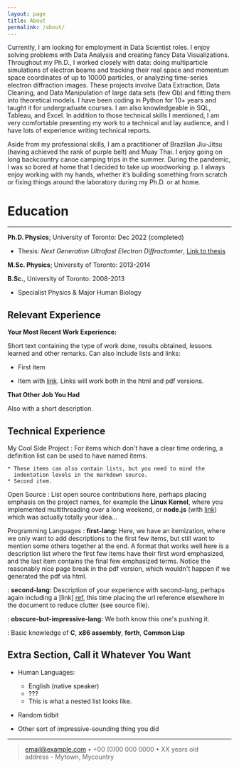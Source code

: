 ```yaml
---
layout: page
title: About
permalink: /about/
---
```


Currently, I am looking for employment in Data Scientist roles. I enjoy solving problems with Data Analysis and creating fancy Data Visualizations. Throughout my Ph.D., I worked closely with data: doing multiparticle simulations of electron beams and tracking their real space and momentum space coordinates of up to 10000 particles, or analyzing time-series electron diffraction images. These projects involve Data Extraction, Data Cleaning, and Data Manipulation of large data sets (few Gb) and fitting them into theoretical models. I have been coding in Python for 10+ years and taught it for undergraduate courses. I am also knowledgeable in SQL, Tableau, and Excel. In addition to those technical skills I mentioned, I am very comfortable presenting my work to a technical and lay audience, and I have lots of experience writing technical reports. 

Aside from my professional skills, I am a practitioner of Brazilian Jiu-Jitsu (having achieved the rank of purple belt) and Muay Thai. I enjoy going on long backcountry canoe camping trips in the summer. During the pandemic, I was so bored at home that I decided to take up woodworking :p. I always enjoy working with my hands, whether it’s building something from scratch or fixing things around the laboratory during my Ph.D. or at home.


# Education
---------

**Ph.D. Physics**; University of Toronto: Dec 2022 (completed)

- Thesis: *Next Generation Ultrafast Electron Diffractomter*,
<a href="https://drive.google.com/file/d/1qxqMdCOQXLxhbYiKkQzL69YKVwKny1PG/view?usp=share_link" target="_blank">Link to thesis</a>

**M.Sc. Physics**; University of Toronto: 2013-2014

**B.Sc.**, University of Toronto: 2008-2013
- Specialist Physics & Major Human Biology

Relevant Experience
----------

**Your Most Recent Work Experience:**

Short text containing the type of work done, results obtained,
lessons learned and other remarks. Can also include lists and
links:

* First item

* Item with [link](http://www.example.com). Links will work both in
  the html and pdf versions.

**That Other Job You Had**

Also with a short description.

Technical Experience
--------------------

My Cool Side Project
:   For items which don't have a clear time ordering, a definition
    list can be used to have named items.

    * These items can also contain lists, but you need to mind the
      indentation levels in the markdown source.
    * Second item.

Open Source
:   List open source contributions here, perhaps placing emphasis on
    the project names, for example the **Linux Kernel**, where you
    implemented multithreading over a long weekend, or **node.js**
    (with [link](http://nodejs.org)) which was actually totally
    your idea...

Programming Languages
:   **first-lang:** Here, we have an itemization, where we only want
    to add descriptions to the first few items, but still want to
    mention some others together at the end. A format that works well
    here is a description list where the first few items have their
    first word emphasized, and the last item contains the final few
    emphasized terms. Notice the reasonably nice page break in the pdf
    version, which wouldn't happen if we generated the pdf via html.

:   **second-lang:** Description of your experience with second-lang,
    perhaps again including a [link] [ref], this time placing the url
    reference elsewhere in the document to reduce clutter (see source
    file). 

:   **obscure-but-impressive-lang:** We both know this one's pushing
    it.

:   Basic knowledge of **C**, **x86 assembly**, **forth**, **Common Lisp**

[ref]: https://github.com/githubuser/superlongprojectname

Extra Section, Call it Whatever You Want
----------------------------------------

* Human Languages:

     * English (native speaker)
     * ???
     * This is what a nested list looks like.

* Random tidbit

* Other sort of impressive-sounding thing you did

----

> <email@example.com> • +00 (0)00 000 0000 • XX years old\
> address - Mytown, Mycountry

